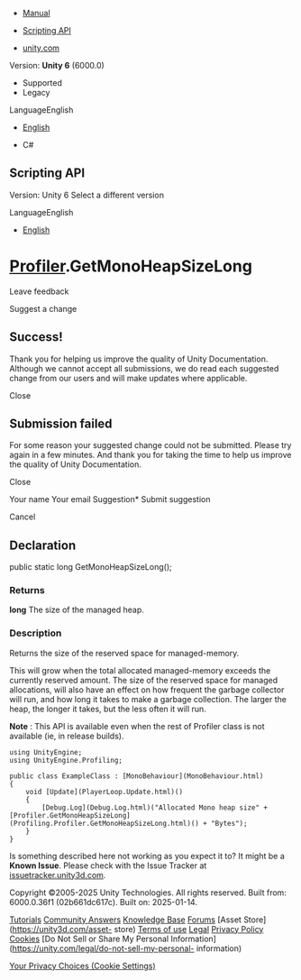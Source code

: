 [ ]()

  * [Manual](../Manual/index.html)
  * [Scripting API](../ScriptReference/index.html)

  * [unity.com](https://unity.com/)

Version: **Unity 6** (6000.0)

  * Supported
  * Legacy

LanguageEnglish

  * [English]()

  * C#

[ ](https://docs.unity3d.com)

## Scripting API

Version: Unity 6 Select a different version

LanguageEnglish

  * [English]()

#  [Profiler](Profiling.Profiler.html).GetMonoHeapSizeLong

Leave feedback

Suggest a change

## Success!

Thank you for helping us improve the quality of Unity Documentation. Although
we cannot accept all submissions, we do read each suggested change from our
users and will make updates where applicable.

Close

## Submission failed

For some reason your suggested change could not be submitted. Please <a>try
again</a> in a few minutes. And thank you for taking the time to help us
improve the quality of Unity Documentation.

Close

Your name Your email Suggestion* Submit suggestion

Cancel

[ ]()

## Declaration

public static long GetMonoHeapSizeLong();

### Returns

**long** The size of the managed heap.

### Description

Returns the size of the reserved space for managed-memory.

This will grow when the total allocated managed-memory exceeds the currently
reserved amount. The size of the reserved space for managed allocations, will
also have an effect on how frequent the garbage collector will run, and how
long it takes to make a garbage collection. The larger the heap, the longer it
takes, but the less often it will run.  
  
**Note** : This API is available even when the rest of Profiler class is not
available (ie, in release builds).

    
    
    using UnityEngine;
    using UnityEngine.Profiling;  
      
    public class ExampleClass : [MonoBehaviour](MonoBehaviour.html)
    {
        void [Update](PlayerLoop.Update.html)()
        {
            [Debug.Log](Debug.Log.html)("Allocated Mono heap size" + [Profiler.GetMonoHeapSizeLong](Profiling.Profiler.GetMonoHeapSizeLong.html)() + "Bytes");
        }
    }
    

Is something described here not working as you expect it to? It might be a
**Known Issue**. Please check with the Issue Tracker at
[issuetracker.unity3d.com](https://issuetracker.unity3d.com).

Copyright ©2005-2025 Unity Technologies. All rights reserved. Built from:
6000.0.36f1 (02b661dc617c). Built on: 2025-01-14.

[Tutorials](https://unity3d.com/learn) [Community
Answers](https://answers.unity3d.com) [Knowledge
Base](https://support.unity3d.com/hc/en-us)
[Forums](https://forum.unity3d.com) [Asset Store](https://unity3d.com/asset-
store) [Terms of use](https://docs.unity3d.com/Manual/TermsOfUse.html)
[Legal](https://unity.com/legal) [Privacy
Policy](https://unity.com/legal/privacy-policy)
[Cookies](https://unity.com/legal/cookie-policy) [Do Not Sell or Share My
Personal Information](https://unity.com/legal/do-not-sell-my-personal-
information)

[Your Privacy Choices (Cookie Settings)](javascript:void\(0\);)

